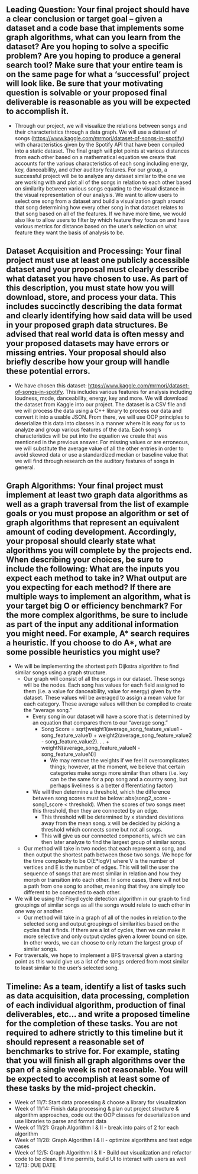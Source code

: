## Leading Question: Your final project should have a clear conclusion or target goal – given a dataset and a code base that implements some graph algorithms, what can you learn from the dataset? Are you hoping to solve a specific problem? Are you hoping to produce a general search tool? Make sure that your entire team is on the same page for what a ‘successful’ project will look like. Be sure that your motivating question is solvable or your proposed final deliverable is reasonable as you will be expected to accomplish it.
* Through our project, we will visualize the relations between songs and their characteristics through a data graph. We will use a dataset of songs (https://www.kaggle.com/mrmorj/dataset-of-songs-in-spotify)  with characteristics given by the Spotify API that have been compiled into a static dataset. The final graph will plot points at various distances from each other based on a mathematical equation we create that accounts for the various characteristics of each song including energy, key, danceability, and other auditory features. For our group, a successful project will be to analyze any dataset similar to the one we are working with and plot all of the songs in relation to each other based on similarity between various songs equating to the visual distance in the visual representation of our analysis. We want to allow users to select one song from a dataset and build a visualization graph around that song determining how every other song in that dataset relates to that song based on all of the features. If we have more time, we would also like to allow users to filter by which feature they focus on and have various metrics for distance based on the user’s selection on what feature they want the basis of analysis to be.
## Dataset Acquisition and Processing: Your final project must use at least one publicly accessible dataset and your proposal must clearly describe what dataset you have chosen to use. As part of this description, you must state how you will download, store, and process your data. This includes succinctly describing the data format and clearly identifying how said data will be used in your proposed graph data structures. Be advised that real world data is often messy and your proposed datasets may have errors or missing entries. Your proposal should also briefly describe how your group will handle these potential errors.
* We have chosen this dataset: https://www.kaggle.com/mrmorj/dataset-of-songs-in-spotify. This includes various features for analysis including loudness, mode, danceability, energy, key and more. We will download the dataset from Kaggle into our project. The dataset is a CSV file and we will process the data using a C++ library to process our data and convert it into a usable JSON. From there, we will use OOP principles to deserialize this data into classes in a manner where it is easy for us to analyze and group various features of the data.  Each song’s characteristics will be put into the equation we create that was mentioned in the previous answer. For missing values or are erroneous, we will substitute the average value of all the other entries in order to avoid skewed data or use a standardized median or baseline value that we will find through research on the auditory features of songs in general. 
## Graph Algorithms: Your final project must implement at least two graph data algorithms as well as a graph traversal from the list of example goals or you must propose an algorithm or set of graph algorithms that represent an equivalent amount of coding development. Accordingly, your proposal should clearly state what algorithms you will complete by the projects end. When describing your choices, be sure to include the following: What are the inputs you expect each method to take in? What output are you expecting for each method? If there are multiple ways to implement an algorithm, what is your target big O or efficiency benchmark? For the more complex algorithms, be sure to include as part of the input any additional information you might need. For example, A* search requires a heuristic. If you choose to do A*, what are some possible heuristics you might use?
* We will be implementing the shortest path Dijkstra algorithm to find similar songs using a graph structure.	
  * Our graph will consist of all the songs in our dataset. These songs will be the nodes. Each song has values for each field assigned to them (i.e. a value for danceability, value for energy) given by the dataset. These values will be averaged to assign a mean value for each category. These average values will then be compiled to create the “average song.”
    * Every song in our dataset will have a score that is determined by an equation that compares them to our “average song.”
      * Song Score = sqrt[weight1(average_song_feature_value1 - song_feature_value1) + weight2(average_song_feature_value2 - song_feature_value2). . . + weightN(average_song_feature_valueN - song_feature_valueN)]
        * We may remove the weights if we feel it overcomplicates things; however, at the moment, we believe that certain categories make songs more similar than others (i.e. key can be the same for a pop song and a country song, but perhaps liveliness is a better differentiating factor)
    * We will then determine a threshold, which the difference between song scores must be below: abs(song2_score - song1_score < threshold). When the scores of two songs meet this threshold, then they are connected by an edge.
      * This threshold will be determined by x standard deviations away from the mean song. x will be decided by picking a threshold which connects some but not all songs.
      * This will give us our connected components, which we can then later analyze to find the largest group of similar songs.
  * Our method will take in two nodes that each represent a song, and then output the shortest path between those two songs. We hope for the time complexity to be O(E*logV) where V is the number of vertices and E is the number of edges. This will tell the user the sequence of songs that are most similar in relation and how they morph or transition into each other. In some cases, there will not be a path from one song to another, meaning that they are simply too different to be connected to each other.
* We will be using the Floyd cycle detection algorithm in our graph to find groupings of similar songs as all the songs would relate to each other in one way or another.
  * Our method will take in a graph of all of the nodes in relation to the selected song and output groupings of similarities based on the cycles that it finds. If there are a lot of cycles, then we can make it more selective and only output cycles given a lower bound on size. In other words, we can choose to only return the largest group of similar songs.
* For traversals, we hope to implement a BFS traversal given a starting point as this would give us a list of the songs ordered from most similar to least similar to the user’s selected song.  
## Timeline: As a team, identify a list of tasks such as data acquisition, data processing, completion of each individual algorithm, production of final deliverables, etc… and write a proposed timeline for the completion of these tasks. You are not required to adhere strictly to this timeline but it should represent a reasonable set of benchmarks to strive for. For example, stating that you will finish all graph algorithms over the span of a single week is not reasonable. You will be expected to accomplish at least some of these tasks by the mid-project checkin.
* Week of 11/7: Start data processing & choose a library for visualization
* Week of 11/14: Finish data processing & plan out project structure & algorithm approaches, code out the OOP classes for deserialization and use libraries to parse and format data
* Week of 11/21: Graph Algorithm I & II - break into pairs of 2 for each algorithm
* Week of 11/28: Graph Algorithm I & II - optimize algorithms and test edge cases 
* Week of 12/5: Graph Algorithm I & II - Build out visualization and refactor code to be clean. If time permits, build UI to interact with users as well 
* 12/13: DUE DATE
